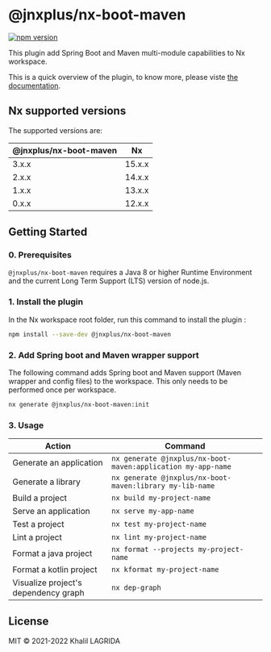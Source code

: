 # @jnxplus/nx-boot-maven

[![npm version](https://badge.fury.io/js/@jnxplus%2Fnx-boot-maven.svg)](https://badge.fury.io/js/@jnxplus%2Fnx-boot-maven)

This plugin add Spring Boot and Maven multi-module capabilities to Nx workspace.

This is a quick overview of the plugin, to know more, please viste [the documentation](https://khalilou88.github.io/jnxplus/).

## Nx supported versions

The supported versions are:

| @jnxplus/nx-boot-maven | Nx     |
| ---------------------- | ------ |
| 3.x.x                  | 15.x.x |
| 2.x.x                  | 14.x.x |
| 1.x.x                  | 13.x.x |
| 0.x.x                  | 12.x.x |

## Getting Started

### 0. Prerequisites

`@jnxplus/nx-boot-maven` requires a Java 8 or higher Runtime Environment and the current Long Term Support (LTS) version of node.js.

### 1. Install the plugin

In the Nx workspace root folder, run this command to install the plugin :

```bash
npm install --save-dev @jnxplus/nx-boot-maven
```

### 2. Add Spring boot and Maven wrapper support

The following command adds Spring boot and Maven support (Maven wrapper and config files) to the workspace. This only needs to be performed once per workspace.

```bash
nx generate @jnxplus/nx-boot-maven:init
```

### 3. Usage

| Action                               | Command                                                      |
| ------------------------------------ | ------------------------------------------------------------ |
| Generate an application              | `nx generate @jnxplus/nx-boot-maven:application my-app-name` |
| Generate a library                   | `nx generate @jnxplus/nx-boot-maven:library my-lib-name`     |
| Build a project                      | `nx build my-project-name`                                   |
| Serve an application                 | `nx serve my-app-name`                                       |
| Test a project                       | `nx test my-project-name`                                    |
| Lint a project                       | `nx lint my-project-name`                                    |
| Format a java project                | `nx format --projects my-project-name`                       |
| Format a kotlin project              | `nx kformat my-project-name`                                 |
| Visualize project's dependency graph | `nx dep-graph`                                               |

## License

MIT © 2021-2022 Khalil LAGRIDA
